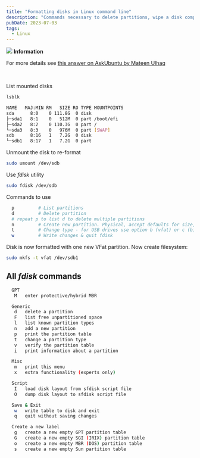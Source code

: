 ```yaml
---
title: "Formatting disks in Linux command line"
description: "Commands necessary to delete partitions, wipe a disk completely and install a new filesystem."
pubDate: 2023-07-03
tags:
  - Linux
---
```


<div>
  <div class="info">
    <span>
      <img src="/img/assets/info.svg" class="info-icon">
      <b>Information</b>
    </span>
    <p>
      For more details see <a href="https://askubuntu.com/a/558412" target="_blank">this answer on AskUbuntu by Mateen Ulhaq</a>
    </p>
  </div>
</div>
<br>

List mounted disks

```bash
lsblk

NAME   MAJ:MIN RM   SIZE RO TYPE MOUNTPOINTS
sda      8:0    0 111.8G  0 disk
├─sda1   8:1    0   512M  0 part /boot/efi
├─sda2   8:2    0 110.3G  0 part /
└─sda3   8:3    0   976M  0 part [SWAP]
sdb      8:16   1   7.2G  0 disk
└─sdb1   8:17   1   7.2G  0 part
```

Unmount the disk to re-format

```bash
sudo umount /dev/sdb
```

Use _fdisk_ utility

```bash
sudo fdisk /dev/sdb
```

Commands to use

```bash
  p         # List partitions
  d         # Delete partition
  # repeat p to list d to delete multiple partitions
  n         # Create new partition. Physical, accept defaults for size, etc.
  t         # Change type - for USB drives use option b (vfat) or c (bigger USB sticks)
  w         # Write changes & quit fdisk
```

Disk is now formatted with one new VFat partition. Now create filesystem:

```bash
sudo mkfs -t vfat /dev/sdb1
```

## All _fdisk_ commands

```bash
  GPT
   M   enter protective/hybrid MBR

  Generic
   d   delete a partition
   F   list free unpartitioned space
   l   list known partition types
   n   add a new partition
   p   print the partition table
   t   change a partition type
   v   verify the partition table
   i   print information about a partition

  Misc
   m   print this menu
   x   extra functionality (experts only)

  Script
   I   load disk layout from sfdisk script file
   O   dump disk layout to sfdisk script file

  Save & Exit
   w   write table to disk and exit
   q   quit without saving changes

  Create a new label
   g   create a new empty GPT partition table
   G   create a new empty SGI (IRIX) partition table
   o   create a new empty MBR (DOS) partition table
   s   create a new empty Sun partition table
```
